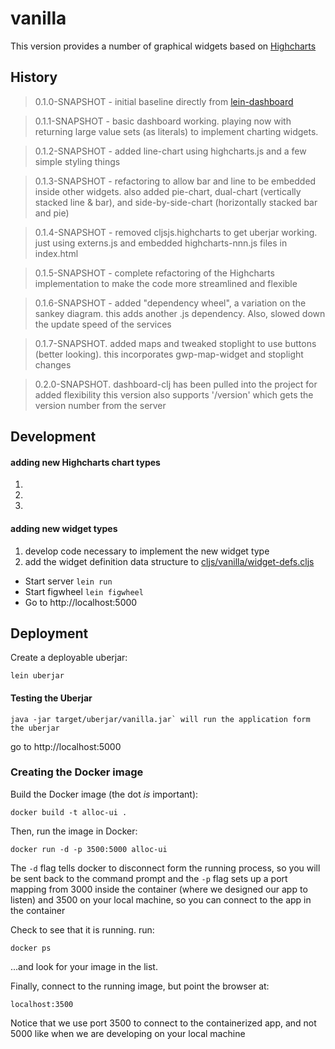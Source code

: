 # vanilla

This version provides a number of graphical widgets based on [Highcharts](https://highcharts.com)

## History

> 0.1.0-SNAPSHOT - initial baseline directly from [lein-dashboard](https://github.com/multunus/dashboard-clj/blob/master/docs/setting-up-dashboards.md)

> 0.1.1-SNAPSHOT - basic dashboard working. playing now with returning 
large value sets (as literals) to implement charting widgets.

> 0.1.2-SNAPSHOT - added line-chart using highcharts.js and a few simple 
styling things

> 0.1.3-SNAPSHOT - refactoring to allow bar and line to be embedded inside 
other widgets. also added pie-chart, dual-chart (vertically stacked line & bar), 
and side-by-side-chart (horizontally stacked bar and pie)

> 0.1.4-SNAPSHOT - removed cljsjs.highcharts to get uberjar working. just 
using externs.js and embedded highcharts-nnn.js files in index.html

> 0.1.5-SNAPSHOT - complete refactoring of the Highcharts implementation 
to make the code more streamlined and flexible

> 0.1.6-SNAPSHOT - added "dependency wheel", a variation on the sankey diagram. 
this adds another .js dependency. Also, slowed down the update speed of the services

> 0.1.7-SNAPSHOT. added maps and tweaked stoplight to use buttons (better looking). 
this incorporates gwp-map-widget and stoplight changes

> 0.2.0-SNAPSHOT. dashboard-clj has been pulled into the project for added flexibility
this version also supports '/version' which gets the version number from the server 

## Development


#### adding new Highcharts chart types

1.
1.
1.

#### adding new widget types

1. develop code necessary to implement the new widget type 
1. add the widget definition data structure to [cljs/vanilla/widget-defs.cljs]()

- Start server `lein run`
- Start figwheel `lein figwheel`
- Go to http://localhost:5000

## Deployment

Create a deployable uberjar:

    lein uberjar 

#### Testing the Uberjar

    java -jar target/uberjar/vanilla.jar` will run the application form the uberjar

go to http://localhost:5000

### Creating the Docker image

Build the Docker image (the dot _is_ important):

    docker build -t alloc-ui . 


Then, run the image in Docker:

    docker run -d -p 3500:5000 alloc-ui 

The `-d` flag tells docker to disconnect form the running 
process, so you will be sent back to the command prompt and
the `-p` flag sets up a port mapping from 3000 inside the 
container (where we designed our app to listen) and 3500 on 
your local machine, so you can connect to the app in the 
container

Check to see that it is running. run:

    docker ps 

...and look for your image in the list.

Finally, connect to the running image, but point the browser at:

    localhost:3500 
    
Notice that we use port 3500 to connect to the containerized app, 
and not 5000 like when we are developing on your local machine
